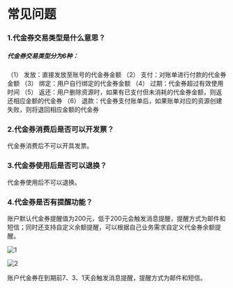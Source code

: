 # **常见问题**

### **1.代金券交易类型是什么意思？**

##### **代金券交易类型分为6种：**

（1） 发放：直接发放至账号的代金券金额
（2） 支付：对账单进行付款的代金券金额
（3） 绑定：用户自行绑定的代金券金额
（4） 过期：代金券超过有效使用时间
（5） 返还：用户删除资源时，如果有已支付但未消耗的代金券金额，则返还相应金额的代金券
（6） 退款：代金券支付账单后，如果账单对应的资源创建失败，则将退回相应金额的代金券

### **2.代金券消费后是否可以开发票？**

代金券消费后不可以开具发票。

### **3.代金券使用后是否可以退换？**

代金券使用后不可以退换。

### **4.代金券是否有提醒功能？**

账户默认代金券提醒值为200元，低于200元会触发消息提醒，提醒方式为邮件和短信；同时还支持自定义余额提醒，可以根据自己业务需求自定义代金券余额提醒。

![1](https://github.com/jdcloudcom/cn/blob/joytaobao-coupon-20190916/image/Coupon-Manage/FAQ-1.png)

![2](https://github.com/jdcloudcom/cn/blob/joytaobao-coupon-20190916/image/Coupon-Manage/FAQ-2.png)

账户代金券在到期前7、3、1天会触发消息提醒，提醒方式为邮件和短信。



